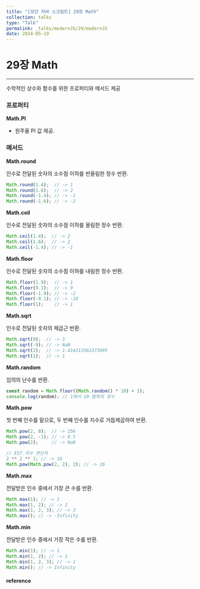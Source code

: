 ```yaml
---
title: "[모던 자바 스크립트] 29장 Math"
collection: talks
type: "Talk"
permalink: _talks/modernJS/29/modernJS
date: 2024-05-19
---
```


# 29장 Math

---

수학적인 상수와 함수를 위한 프로퍼티와 메서드 제공

### 프로퍼티

**Math.PI**

- 원주율 PI 값 제공.

### 메서드

**Math.round**

인수로 전달된 숫자의 소수점 이하를 반올림한 정수 반환.

```jsx
Math.round(1.4);  // -> 1
Math.round(1.6);  // -> 2
Math.round(-1.4); // -> -1
Math.round(-1.6); // -> -2
```

**Math.ceil**

인수로 전달된 숫자의 소수점 이하를 올림한 정수 반환.

```jsx
Math.ceil(1.4);  // -> 2
Math.ceil(1.6);  // -> 2
Math.ceil(-1.4); // -> -1
```

**Math.floor**

인수로 전달된 숫자의 소수점 이하를 내림한 정수 반환.

```jsx
Math.floor(1.9);  // -> 1
Math.floor(9.1);  // -> 9
Math.floor(-1.9); // -> -2
Math.floor(-9.1); // -> -10
Math.floor(1);    // -> 1
```

**Math.sqrt**

인수로 전달된 숫자의 제곱근 반환.

```jsx
Math.sqrt(9);  // -> 3
Math.sqrt(-9); // -> NaN
Math.sqrt(2);  // -> 1.414213562373095
Math.sqrt(1);  // -> 1
```

**Math.random**

임의의 난수를 반환.

```jsx
const random = Math.floor((Math.random() * 10) + 1);
console.log(random); // 1에서 10 범위의 정수
```

**Math.pow**

첫 번째 인수를 밑으로, 두 번째 인수를 지수로 거듭제곱하여 반환.

```jsx
Math.pow(2, 8);  // -> 256
Math.pow(2, -1); // -> 0.5
Math.pow(2);     // -> NaN

// ES7 지수 연산자
2 ** 2 ** 2; // -> 16
Math.pow(Math.pow(2, 2), 2); // -> 16
```

**Math.max**

전달받은 인수 중에서 가장 큰 수를 반환.

```jsx
Math.max(1); // -> 1
Math.max(1, 2); // -> 2
Math.max(1, 2, 3); // -> 3
Math.max(); // -> -Infinity
```

**Math.min**

전달받은 인수 중에서 가장 작은 수를 반환.

```jsx
Math.min(1); // -> 1
Math.min(1, 2); // -> 1
Math.min(1, 2, 3); // -> 1
Math.min(); // -> Infinity
```

#### reference

